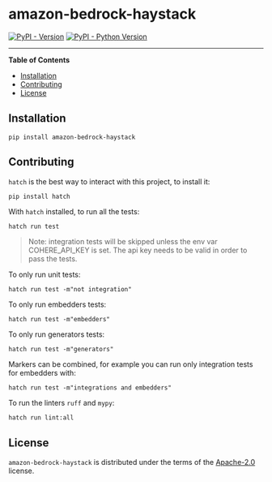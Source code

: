# amazon-bedrock-haystack

[![PyPI - Version](https://img.shields.io/pypi/v/amazon-bedrock-haystack.svg)](https://pypi.org/project/amazon-bedrock-haystack)
[![PyPI - Python Version](https://img.shields.io/pypi/pyversions/amazon-bedrock-haystack.svg)](https://pypi.org/project/amazon-bedrock-haystack)

-----

**Table of Contents**

- [Installation](#installation)
- [Contributing](#contributing)
- [License](#license)

## Installation

```console
pip install amazon-bedrock-haystack
```

## Contributing

`hatch` is the best way to interact with this project, to install it:
```sh
pip install hatch
```

With `hatch` installed, to run all the tests:
```
hatch run test
```
> Note: integration tests will be skipped unless the env var COHERE_API_KEY is set. The api key needs to be valid
> in order to pass the tests.

To only run unit tests:
```
hatch run test -m"not integration"
```

To only run embedders tests:
```
hatch run test -m"embedders"
```

To only run generators tests:
```
hatch run test -m"generators"
```

Markers can be combined, for example you can run only integration tests for embedders with:
```
hatch run test -m"integrations and embedders"
```

To run the linters `ruff` and `mypy`:
```
hatch run lint:all
```

## License

`amazon-bedrock-haystack` is distributed under the terms of the [Apache-2.0](https://spdx.org/licenses/Apache-2.0.html) license.
